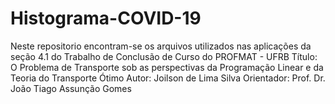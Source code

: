 # Histograma-COVID-19
Neste repositorio encontram-se os arquivos utilizados nas aplicações da seção 4.1 do Trabalho de Conclusão de Curso do PROFMAT - UFRB
    Título:   O Problema de Transporte sob as perspectivas da Programação Linear e da Teoria do Transporte Ótimo
    Autor:    Joilson de Lima Silva
    Orientador:   Prof. Dr. João Tiago Assunção Gomes
